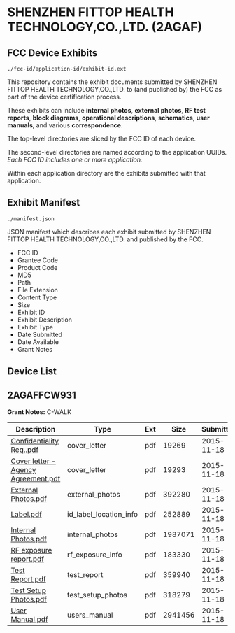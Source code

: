 # SHENZHEN FITTOP HEALTH TECHNOLOGY,CO.,LTD. (2AGAF)
## FCC Device Exhibits

```
./fcc-id/application-id/exhibit-id.ext
```

This repository contains the exhibit documents submitted by SHENZHEN FITTOP HEALTH TECHNOLOGY,CO.,LTD. to (and published by) the FCC as part of the device certification process.

These exhibits can include **internal photos**, **external photos**, **RF test reports**, **block diagrams**, **operational descriptions**, **schematics**, **user manuals**, and various **correspondence**.

The top-level directories are sliced by the FCC ID of each device.

The second-level directories are named according to the application UUIDs. *Each FCC ID includes one or more application.*

Within each application directory are the exhibits submitted with that application. 

## Exhibit Manifest

```
./manifest.json
```

JSON manifest which describes each exhibit submitted by SHENZHEN FITTOP HEALTH TECHNOLOGY,CO.,LTD. and published by the FCC.

- FCC ID
- Grantee Code
- Product Code
- MD5
- Path
- File Extension
- Content Type
- Size
- Exhibit ID
- Exhibit Description
- Exhibit Type
- Date Submitted
- Date Available
- Grant Notes

## Device List
## 2AGAFFCW931
**Grant Notes:** C-WALK

| Description | Type | Ext | Size | Submitted | Available |
| ----------- | ---- | --- | ---- | --------- | --------- |
| [Confidentiality Req..pdf](2AGAFFCW931/c121314ec7ee5adbfe1e49ceb8463756/2815947.pdf) | cover_letter | pdf | 19269 | 2015-11-18 | 2015-11-20 |
| [Cover letter - Agency Agreement.pdf](2AGAFFCW931/c121314ec7ee5adbfe1e49ceb8463756/2815948.pdf) | cover_letter | pdf | 19293 | 2015-11-18 | 2015-11-20 |
| [External Photos.pdf](2AGAFFCW931/c121314ec7ee5adbfe1e49ceb8463756/2815938.pdf) | external_photos | pdf | 392280 | 2015-11-18 | 2015-11-20 |
| [Label.pdf](2AGAFFCW931/c121314ec7ee5adbfe1e49ceb8463756/2815939.pdf) | id_label_location_info | pdf | 252889 | 2015-11-18 | 2015-11-20 |
| [Internal Photos.pdf](2AGAFFCW931/c121314ec7ee5adbfe1e49ceb8463756/2815940.pdf) | internal_photos | pdf | 1987071 | 2015-11-18 | 2015-11-20 |
| [RF exposure report.pdf](2AGAFFCW931/c121314ec7ee5adbfe1e49ceb8463756/2815946.pdf) | rf_exposure_info | pdf | 183330 | 2015-11-18 | 2015-11-20 |
| [Test Report.pdf](2AGAFFCW931/c121314ec7ee5adbfe1e49ceb8463756/2815943.pdf) | test_report | pdf | 359940 | 2015-11-18 | 2015-11-20 |
| [Test Setup Photos.pdf](2AGAFFCW931/c121314ec7ee5adbfe1e49ceb8463756/2815944.pdf) | test_setup_photos | pdf | 318279 | 2015-11-18 | 2015-11-20 |
| [User Manual.pdf](2AGAFFCW931/c121314ec7ee5adbfe1e49ceb8463756/2815945.pdf) | users_manual | pdf | 2941456 | 2015-11-18 | 2015-11-20 |
